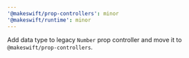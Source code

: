 ```yaml
---
'@makeswift/prop-controllers': minor
'@makeswift/runtime': minor
---
```


Add data type to legacy `Number` prop controller and move it to `@makeswift/prop-controllers`.

